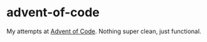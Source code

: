 # advent-of-code
My attempts at [Advent of Code](https://adventofcode.com/). Nothing super clean, just functional.